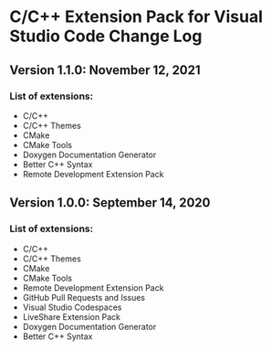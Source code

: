# C/C++ Extension Pack for Visual Studio Code Change Log

## Version 1.1.0: November 12, 2021
### List of extensions:
* C/C++
* C/C++ Themes
* CMake
* CMake Tools
* Doxygen Documentation Generator
* Better C++ Syntax
* Remote Development Extension Pack

## Version 1.0.0: September 14, 2020
### List of extensions:
* C/C++
* C/C++ Themes
* CMake
* CMake Tools
* Remote Development Extension Pack
* GitHub Pull Requests and Issues
* Visual Studio Codespaces
* LiveShare Extension Pack
* Doxygen Documentation Generator
* Better C++ Syntax

